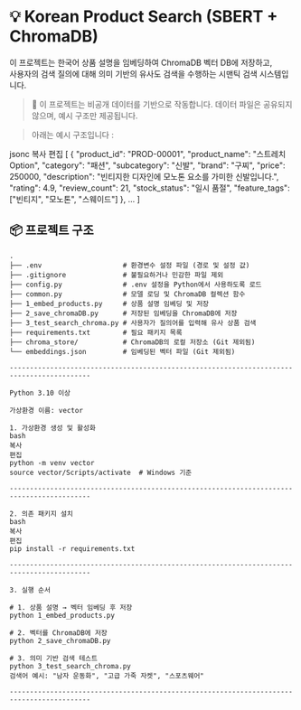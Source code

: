 # 💡 Korean Product Search (SBERT + ChromaDB)

이 프로젝트는 한국어 상품 설명을 임베딩하여 ChromaDB 벡터 DB에 저장하고,  
사용자의 검색 질의에 대해 의미 기반의 유사도 검색을 수행하는 시맨틱 검색 시스템입니다.

> 📁 이 프로젝트는 비공개 데이터를 기반으로 작동합니다. 데이터 파일은 공유되지 않으며, 예시 구조만 제공됩니다.

> 아래는 예시 구조입니다 :

jsonc
복사
편집
[
  {
    "product_id": "PROD-00001",
    "product_name": "스트레치 Option",
    "category": "패션",
    "subcategory": "신발",
    "brand": "구찌",
    "price": 250000,
    "description": "빈티지한 디자인에 모노톤 요소를 가미한 신발입니다.",
    "rating": 4.9,
    "review_count": 21,
    "stock_status": "일시 품절",
    "feature_tags": ["빈티지", "모노톤", "스웨이드"]
  },
  ...
]



## 📦 프로젝트 구조

```plaintext
.
├── .env                    # 환경변수 설정 파일 (경로 및 설정 값)
├── .gitignore              # 불필요하거나 민감한 파일 제외
├── config.py               # .env 설정을 Python에서 사용하도록 로드
├── common.py               # 모델 로딩 및 ChromaDB 컬렉션 함수
├── 1_embed_products.py     # 상품 설명 임베딩 및 저장
├── 2_save_chromaDB.py      # 저장된 임베딩을 ChromaDB에 저장
├── 3_test_search_chroma.py # 사용자가 질의어를 입력해 유사 상품 검색
├── requirements.txt        # 필요 패키지 목록
├── chroma_store/           # ChromaDB의 로컬 저장소 (Git 제외됨)
└── embeddings.json         # 임베딩된 벡터 파일 (Git 제외됨)

------------------------------------------------------------------------------------------

Python 3.10 이상

가상환경 이름: vector

1. 가상환경 생성 및 활성화
bash
복사
편집
python -m venv vector
source vector/Scripts/activate  # Windows 기준

------------------------------------------------------------------------------------------

2. 의존 패키지 설치
bash
복사
편집
pip install -r requirements.txt

------------------------------------------------------------------------------------------

3. 실행 순서

# 1. 상품 설명 → 벡터 임베딩 후 저장
python 1_embed_products.py

# 2. 벡터를 ChromaDB에 저장
python 2_save_chromaDB.py

# 3. 의미 기반 검색 테스트
python 3_test_search_chroma.py
검색어 예시: "남자 운동화", "고급 가죽 자켓", "스포츠웨어"

------------------------------------------------------------------------------------------


